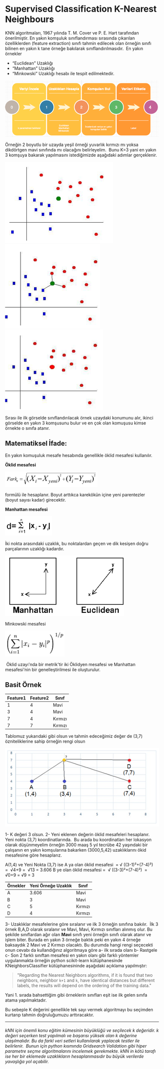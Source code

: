 # Supervised Classification K-Nearest Neighbours

KNN algoritmaları, 1967 yılında T. M. Cover ve P. E. Hart tarafından önerilmiştir. En yakın komşuluk sınıflandırması sırasında çıkarılan özelliklerden (feature extraction) sınıfı tahmin edilecek olan örneğin sınıfı bilinen en yakın k tane örneğe bakılarak sınıflandırılmasıdır. 
En yakın örnekler 
- “Euclidean” Uzaklığı
- “Manhattan” Uzaklığı
- “Minkowski” Uzaklığı
hesabı ile tespit edilmektedir. 

![](../images/knn1.png)

Örneğin 2 boyutlu bir uzayda yeşil örneği yuvarlık kırmızı mı yoksa dikdörtgen mavi sınıfında mı olacağını belirleyelim. 
Bunu K=3 yani en yakın 3 komşuya bakarak yapılmasını istediğimizde aşağıdaki adımlar gerçeklenir.

![](../images/knn2.png)
![](../images/knn3.png)
![](../images/knn4.png)

Sırası ile ilk görselde sınıflandırılacak örnek uzaydaki konumunu alır, ikinci görselde en yakın 3 komşusunu bulur ve en çok olan komuşusu kimse örnekte o sınıfa atanır.

## Matematiksel İfade:

En yakın komuşuluk mesafe hesabında genellikle öklid mesafesi kullanılır.

**Öklid mesafesi**

![](../images/knn5.png)

formülü ile hesaplanır. Boyut arttıkca karekökün içine yeni parentezler (boyut sayısı kadar) girecektir.

**Manhattan mesafesi**

![](../images/knn6.png)

İki nokta arasındaki uzaklık, bu noktalardan geçen ve dik kesişen doğru parçalarının uzaklığı kadardır.   

![](../images/knn7.png)

Minkowski mesafesi 

![](../images/knn8.png)

 Öklid uzayı'nda bir metrik'tir iki Öklidyen mesafesi ve Manhattan mesafesi'nin bir genelleştirilmesi ile oluşturulur.


## Basit Örnek

|Feature1|Feature2|Sınıf|
|--------|--------|-----|
|1|4|Mavi|
|3|4|Mavi|
|7|4|Kırmızı|
|7|7|Kırmızı|

Tablomuz yukarıdaki gibi olsun ve tahmin edeceğimiz değer de (3,7) özniteliklerine sahip örneğin rengi olsun

![](../images/knn9.png)

1- K değeri 3 olsun.
2- Yeni eklenen değerin öklid mesafeleri hesaplanır.  Yeni nokta (3,7) koordinatlarında. 
Bu arada bu koordinatları her lokasyon olarak düşünmeyelim
örneğin 3000 maaş 5 yıl tecrübe 42 yaşındaki bir çalışanın en yakın komşularına bakarken (3000,5,42) uzaklıklarını ökid mesafesine göre hesaplarız. 

A(1,4) ve Yeni Nokta (3,7) ise
A ya olan öklid mesafesi  = √ ((3-1)²+(7-4)²)  =  √4+9 =  √13 = 3.606
B ye olan öklid mesafesi =  √ ((3-3)²+(7-4)²)  =  √0+9 = √9 = 3

|Örnekler| Yeni Örneğe Uzaklık | Sınıf|
|-------|---------------------|-------|
|A|3.606|Mavi|
|B|3|Mavi|
|C|5|Kırmızı|
|D|4|Kırmızı|


3- Uzaklıklar mesafelerine göre sıralanır ve ilk 3 örneğin sınıfına bakılır.  İlk 3 örnek B,A,D olarak sıralanır ve Mavi, Mavi, Kırmızı sınıfları alınmış olur. Bu şekilde sınıflardan ağır olan **Mavi** sınıfı yeni örneğin sınıfı olarak atanır ve işlem biter.
Burada en yakın 3 örneğe baktık peki en yakın 4 örneğe baksaydık 2 Mavi ve 2 Kırmızı olacaktı.  Bu durumda hangi rengi seçecekti onun cevabı da kullandığınız algoritmaya göre 
a- ilk sırada olanı
b- Rastgele
c- Son 2 farklı sınıftan mesafesi en yakın olanı
gibi farklı yöntemler uygulanmakta örneğin python scikit-learn kütüphanesinde KNeighborsClassifier kütüphanesininde aşağıdaki açıklama yapılmıştır: 
>"Regarding the Nearest Neighbors algorithms, if it is found that two neighbors, neighbor `k+1` and `k`, have identical distances but different labels, 
>the results will depend on the ordering of the training data."

Yani 1. sırada bahsettiğim gibi örneklerin sınıfları eşit ise ilk gelen sınıfa atama yapılmaktadır.

Bu sebeple K değerini genellikle tek sayı vermek algoritmayı bu seçimden kurtarıp tahmin doğruluğumuzu arttıracaktır.

---------

###### kNN için önemli konu eğitim kümesinin büyüklüğü ve seçilecek k değeridir. k değeri seçerken test yapılmalı ve başarısı yüksek olan k değerine ulaşılmalıdır. Bu da farkl veri setleri kullanılarak yaplacak testler ile belirlenir.  Bunun için python kısmında Gridsearch Validation gibi hiper parametre seçme algoritmalarını incelemek gerekmekte. kNN in kötü tarafı ise her bir eklemede uzaklıkların hesaplanmasıdır bu büyük verilerde yavaşlığa yol açabilir.



